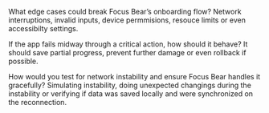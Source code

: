 What edge cases could break Focus Bear’s onboarding flow?
Network interruptions, invalid inputs, device permmisions, resouce limits or even accessibilty settings.

If the app fails midway through a critical action, how should it behave?
It should save partial progress, prevent further damage or even rollback if possible.

How would you test for network instability and ensure Focus Bear handles it gracefully?
Simulating instability, doing unexpected changings during the instability or verifying if data was saved locally and were synchronized on the reconnection.
